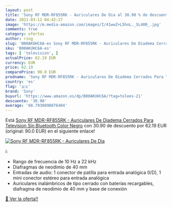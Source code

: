 ```yaml
---
layout: post
title: 'Sony RF MDR-RF855RK - Auriculares De Dia al 30.90 % de descuento'
date: 2021-03-12 04:42:27
image: 'https://m.media-amazon.com/images/I/41wwZ+L5hoL._SL400_.jpg'
comments: true
category: ofertas
author: ring
slug: 'B00AKUHC6A-es Sony RF MDR-RF855RK - Auriculares De Diadema Cerrados Para...'
sku: 'B00AKUHC6A-es'
tags: [ 'television', ]
actualPrice: 62.19 EUR
currency: EUR
price: 62.19
comparePrice: 90.0 EUR
prodname: 'Sony RF MDR-RF855RK - Auriculares De Diadema Cerrados Para Television Sin Bluetooth  Color Negro'
country: 'es'
flag: '🇪🇸'
brand: 'Sony'
buyurl: 'https://www.amazon.es/dp/B00AKUHC6A/?tag=tolees-21'
descuento: '30.90'
average: '68.7930898876404'
---
```


Está [Sony RF MDR-RF855RK - Auriculares De Diadema Cerrados Para Television Sin Bluetooth  Color Negro](https://www.amazon.es/dp/B00AKUHC6A/?tag=tolees-21) con 30.90 de descuento por 62.19 EUR (original: 90.0 EUR) en el siguiente enlace!

[![Sony RF MDR-RF855RK - Auriculares De Dia](https://m.media-amazon.com/images/I/41wwZ+L5hoL._SL400_.jpg)](https://www.amazon.es/dp/B00AKUHC6A/?tag=tolees-21)

ℹ️:

- Rango de frecuencia de 10 Hz a 22 kHz
- Diafragmas de neodimio de 40 mm
- Entradas de audio: 1 conector de patilla para entrada analógica (I/D), 1 mini conector estéreo para entrada analógica
- Auriculares inalámbricos de tipo cerrado con baterías recargables, diafragma de neodimio de 40 mm y base de conexión

[🛒 Ver la oferta!!](https://www.amazon.es/dp/B00AKUHC6A/?tag=tolees-21)
